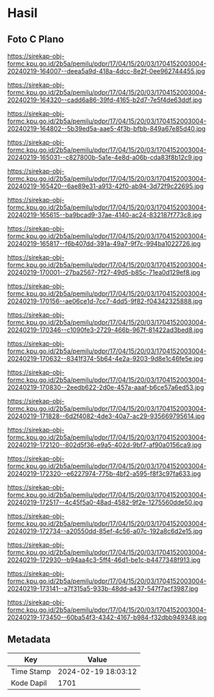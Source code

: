 # Hasil

## Foto C Plano

https://sirekap-obj-formc.kpu.go.id/2b5a/pemilu/pdpr/17/04/15/20/03/1704152003004-20240219-164007--deea5a9d-418a-4dcc-8e2f-0ee962744455.jpg

https://sirekap-obj-formc.kpu.go.id/2b5a/pemilu/pdpr/17/04/15/20/03/1704152003004-20240219-164320--cadd6a86-39fd-4165-b2d7-7e5f4de63ddf.jpg

https://sirekap-obj-formc.kpu.go.id/2b5a/pemilu/pdpr/17/04/15/20/03/1704152003004-20240219-164802--5b39ed5a-aae5-4f3b-bfbb-849a67e85d40.jpg

https://sirekap-obj-formc.kpu.go.id/2b5a/pemilu/pdpr/17/04/15/20/03/1704152003004-20240219-165031--c827800b-5a1e-4e8d-a06b-cda83f8b12c9.jpg

https://sirekap-obj-formc.kpu.go.id/2b5a/pemilu/pdpr/17/04/15/20/03/1704152003004-20240219-165420--6ae89e31-a913-42f0-ab94-3d72f9c22695.jpg

https://sirekap-obj-formc.kpu.go.id/2b5a/pemilu/pdpr/17/04/15/20/03/1704152003004-20240219-165615--ba9bcad9-37ae-4140-ac24-832187f773c8.jpg

https://sirekap-obj-formc.kpu.go.id/2b5a/pemilu/pdpr/17/04/15/20/03/1704152003004-20240219-165817--f6b407dd-391a-49a7-9f7c-994ba1022726.jpg

https://sirekap-obj-formc.kpu.go.id/2b5a/pemilu/pdpr/17/04/15/20/03/1704152003004-20240219-170001--27ba2567-7f27-49d5-b85c-71ea0d129ef8.jpg

https://sirekap-obj-formc.kpu.go.id/2b5a/pemilu/pdpr/17/04/15/20/03/1704152003004-20240219-170156--ae06ce1d-7cc7-4dd5-9f82-f04342325888.jpg

https://sirekap-obj-formc.kpu.go.id/2b5a/pemilu/pdpr/17/04/15/20/03/1704152003004-20240219-170346--c1090fe3-2729-466b-967f-81422ad3bed8.jpg

https://sirekap-obj-formc.kpu.go.id/2b5a/pemilu/pdpr/17/04/15/20/03/1704152003004-20240219-170632--8341f374-5b64-4e2a-9203-9d8e1c46fe5e.jpg

https://sirekap-obj-formc.kpu.go.id/2b5a/pemilu/pdpr/17/04/15/20/03/1704152003004-20240219-170830--2eedb622-2d0e-457a-aaaf-b6ce57a6ed53.jpg

https://sirekap-obj-formc.kpu.go.id/2b5a/pemilu/pdpr/17/04/15/20/03/1704152003004-20240219-171828--6d2f4082-4de3-40a7-ac29-935669795614.jpg

https://sirekap-obj-formc.kpu.go.id/2b5a/pemilu/pdpr/17/04/15/20/03/1704152003004-20240219-172120--802d5f36-e9a5-402d-9bf7-af90a0156ca9.jpg

https://sirekap-obj-formc.kpu.go.id/2b5a/pemilu/pdpr/17/04/15/20/03/1704152003004-20240219-172320--e6227974-775b-4bf2-a595-f8f3c97fa633.jpg

https://sirekap-obj-formc.kpu.go.id/2b5a/pemilu/pdpr/17/04/15/20/03/1704152003004-20240219-172517--4c45f5a0-48ad-4582-9f2e-1275560dde50.jpg

https://sirekap-obj-formc.kpu.go.id/2b5a/pemilu/pdpr/17/04/15/20/03/1704152003004-20240219-172734--a20550dd-85ef-4c56-a07c-192a8c6d2e15.jpg

https://sirekap-obj-formc.kpu.go.id/2b5a/pemilu/pdpr/17/04/15/20/03/1704152003004-20240219-172930--b94aa4c3-5ff4-46d1-be1c-b4477348f913.jpg

https://sirekap-obj-formc.kpu.go.id/2b5a/pemilu/pdpr/17/04/15/20/03/1704152003004-20240219-173141--a7f315a5-933b-48dd-a437-547f7acf3987.jpg

https://sirekap-obj-formc.kpu.go.id/2b5a/pemilu/pdpr/17/04/15/20/03/1704152003004-20240219-173450--60ba54f3-4342-4167-b984-f32dbb949348.jpg


## Metadata

| Key        | Value               |
| ---------- | ------------------- |
| Time Stamp | 2024-02-19 18:03:12 |
| Kode Dapil | 1701                |



